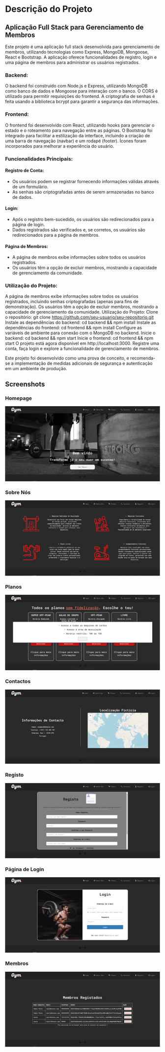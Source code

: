 # Descrição do Projeto

## Aplicação Full Stack para Gerenciamento de Membros

Este projeto é uma aplicação full stack desenvolvida para gerenciamento de membros, utilizando tecnologias como Express, MongoDB, Mongoose, React e Bootstrap. A aplicação oferece funcionalidades de registro, login e uma página de membros para administrar os usuários registrados.

### Backend:

O backend foi construído com Node.js e Express, utilizando MongoDB como banco de dados e Mongoose para interação com o banco. O CORS é utilizado para permitir requisições do frontend. A criptografia de senhas é feita usando a biblioteca bcrypt para garantir a segurança das informações.

### Frontend:

O frontend foi desenvolvido com React, utilizando hooks para gerenciar o estado e o roteamento para navegação entre as páginas. O Bootstrap foi integrado para facilitar a estilização da interface, incluindo a criação de uma barra de navegação (navbar) e um rodapé (footer). Ícones foram incorporados para melhorar a experiência do usuário.

### Funcionalidades Principais:

#### Registro de Conta:

- Os usuários podem se registrar fornecendo informações válidas através de um formulário.
- As senhas são criptografadas antes de serem armazenadas no banco de dados.

#### Login:

- Após o registro bem-sucedido, os usuários são redirecionados para a página de login.
- Dados registrados são verificados e, se corretos, os usuários são redirecionados para a página de membros.

#### Página de Membros:

- A página de membros exibe informações sobre todos os usuários registrados.
- Os usuários têm a opção de excluir membros, mostrando a capacidade de gerenciamento da comunidade.

### Utilização do Projeto:

A página de membros exibe informações sobre todos os usuários registrados, incluindo senhas criptografadas (apenas para fins de demonstração).
Os usuários têm a opção de excluir membros, mostrando a capacidade de gerenciamento da comunidade.
Utilização do Projeto:
Clone o repositório: git clone https://github.com/seu-usuario/seu-repositorio.git
Instale as dependências do backend: cd backend && npm install
Instale as dependências do frontend: cd frontend && npm install
Configure as variáveis de ambiente para conexão com o MongoDB no backend.
Inicie o backend: cd backend && npm start
Inicie o frontend: cd frontend && npm start
O projeto está agora disponível em http://localhost:3000. Registre uma conta, faça login e explore a funcionalidade de gerenciamento de membros.

Este projeto foi desenvolvido como uma prova de conceito, e recomenda-se a implementação de medidas adicionais de segurança e autenticação em um ambiente de produção.

## Screenshots

### Homepage
![Homepage](Screenshots%20Frontend/Homepage.jpg)

### Sobre Nós
![Sobre Nós](Screenshots%20Frontend/SobreNos.png)

### Planos
![Planos](Screenshots%20Frontend/Planos.png)

### Contactos
![Contactos](Screenshots%20Frontend/Contactos.png)

### Registo
![Registo](Screenshots%20Frontend/Registo.png)

### Página de Login
![Página de Login](Screenshots%20Frontend/Login.png)

### Membros
![Membros](Screenshots%20Frontend/Membros%20Registados.png)
